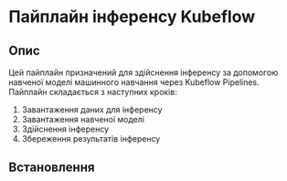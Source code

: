 # Пайплайн інференсу Kubeflow

## Опис
Цей пайплайн призначений для здійснення інференсу за допомогою навченої моделі машинного навчання через Kubeflow Pipelines. Пайплайн складається з наступних кроків:
1. Завантаження даних для інференсу
2. Завантаження навченої моделі
3. Здійснення інференсу
4. Збереження результатів інференсу

## Встановлення
